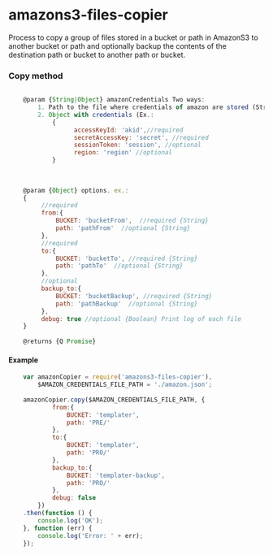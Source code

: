 amazons3-files-copier
=====================

Process to copy a group of files stored in a bucket or path in AmazonS3 to another bucket or path and optionally backup the contents of the destination path or bucket to another path or bucket.


### Copy method

```js

	@param {String|Object} amazonCredentials Two ways:
		1. Path to the file where credentials of amazon are stored (Structure example in file 'sample-amazon.json') 
		2. Object with credentials (Ex.:
			{
				  accessKeyId: 'akid',//required
				  secretAccessKey: 'secret', //required
				  sessionToken: 'session', //optional
				  region: 'region' //optional
			}
	
	
	
	@param {Object} options. ex.:
	{
		 //required
		 from:{
			 BUCKET: 'bucketFrom',  //required {String}
			 path: 'pathFrom'  //optional {String}
		 },
		 //required
		 to:{
			 BUCKET: 'bucketTo', //required {String}
			 path: 'pathTo'  //optional {String}
		 },
		 //optional
		 backup_to:{
			 BUCKET: 'bucketBackup', //required {String}
			 path: 'pathBackup'  //optional {String}
		 },
		 debug: true //optional {Boolean} Print log of each file
	}
	
	@returns {Q Promise} 

```
#### Example 

```js
	var amazonCopier = require('amazons3-files-copier'),
		$AMAZON_CREDENTIALS_FILE_PATH = './amazon.json';
	
	amazonCopier.copy($AMAZON_CREDENTIALS_FILE_PATH, {
	        from:{
	            BUCKET: 'templater',
	            path: 'PRE/'
	        },
	        to:{
	            BUCKET: 'templater',
	            path: 'PRO/'
	        },
	        backup_to:{
	            BUCKET: 'templater-backup',
	            path: 'PRO/'
	        },
	        debug: false
	    })
	.then(function () {
	    console.log('OK');
	}, function (err) {
	    console.log('Error: ' + err);
	});
```



